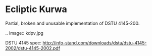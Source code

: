 Ecliptic Kurwa
==============

Partial, broken and unusable implementation of DSTU 4145-200.

.. image:: kdpv.jpg

DSTU 4145 spec: http://info-stand.com/downloads/dstu/dstu-4145-2002/dstu-4145-2002.pdf
